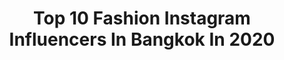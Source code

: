 ---
title: Top 10 Fashion Instagram Influencers In Bangkok In 2020
description: >-
  Find top fashion Instagram influencers in Bangkok in 2020. Most popular hashtags: #fashion #model #thailand #covid.
platform: Instagram
profiles:
  - username: "allybunnyruth"
    fullname: >-
      AL RUTH
    location: "Thailand"
    followers: 72315
    engagement: 58
    commentsToLikes: 0.021932
    avatar: "https://scontent-ams4-1.cdninstagram.com/v/t51.2885-19/s320x320/83093612_269859190649481_2861004559134752768_n.jpg?_nc_ht=scontent-ams4-1.cdninstagram.com&_nc_ohc=-0YBi_3Ovg8AX8y1xnJ&oh=0f053b76243ab31e81c1a14a7dacf97e&oe=5EB0E844"
    verified: false
    hashtags: "#istayhome, #lbrebelwithoutacause, #la, #kachaxfayefangkaew"
  - username: "janny.thitipan"
    fullname: >-
      𝓟𝓻𝓲𝓷𝓬𝓮𝓼𝓼 𝓙𝓪𝓷𝓷𝔂 🦋
    location: "Thailand"
    followers: 16722
    engagement: 376
    commentsToLikes: 0.041983
    avatar: "https://scontent-lga3-1.cdninstagram.com/v/t51.2885-19/s320x320/82016495_2602684536655680_6553739336255275008_n.jpg?_nc_ht=scontent-lga3-1.cdninstagram.com&_nc_ohc=-YGz9DEpL04AX_Jn5f_&oh=3f8c110826ed3b51a79a4abaafd72a52&oe=5EAE2982"
    verified: false
    hashtags: "#nicetime, #kolourinthepark2020, #sunrisebeachkohlipe, #princessjanny"
  - username: "friend_prwt"
    fullname: >-
      Friend
    location: "Thailand"
    followers: 4245
    engagement: 2332
    commentsToLikes: 0.034859
    avatar: "https://scontent-lhr8-1.cdninstagram.com/v/t51.2885-19/s320x320/79364933_2556111987777471_5547387280001335296_n.jpg?_nc_ht=scontent-lhr8-1.cdninstagram.com&_nc_ohc=W3dEfQZAObwAX9v9H-s&oh=7312649804857de685c436423d2ca4da&oe=5EB8D15A"
    verified: false
    hashtags: "#offwhitebangkok, #sdmyway, #superdrythailand"
  - username: "be4vty"
    fullname: >-
      
    location: "Thailand"
    followers: 13727
    engagement: 655
    commentsToLikes: 0.013859
    avatar: "https://scontent-lhr8-1.cdninstagram.com/v/t51.2885-19/s320x320/83107277_189498109121804_5698139824637083648_n.jpg?_nc_ht=scontent-lhr8-1.cdninstagram.com&_nc_ohc=9M6J8P2iVf4AX-MmBEB&oh=785e0249582f81dc0e54d14b5691e6cb&oe=5EBB7731"
    verified: false
    hashtags: "#jive14, #streetlook, #atmosjapan, #airmax2090"
  - username: "antoine_careil"
    fullname: >-
      Antoine Careil
    location: "Thailand"
    followers: 9425
    engagement: 554
    commentsToLikes: 0.057178
    avatar: "https://scontent-dus1-1.cdninstagram.com/v/t51.2885-19/s320x320/51622331_440177023190935_2210677297122377728_n.jpg?_nc_ht=scontent-dus1-1.cdninstagram.com&_nc_ohc=YbAgUTpbDBYAX9Wb3RJ&oh=29306fd0183458172d3d6afa9bd8dfe3&oe=5E8D0E86"
    verified: false
    hashtags: "#modelife, #malemodel, #goodtimes, #cool"
  - username: "newwy_official"
    fullname: >-
      Be Humble🌸💓
    location: "Thailand"
    followers: 57839
    engagement: 130
    commentsToLikes: 0.024681
    avatar: "https://scontent-amt2-1.cdninstagram.com/v/t51.2885-19/s320x320/82857611_2672515909470358_3258742058575200256_n.jpg?_nc_ht=scontent-amt2-1.cdninstagram.com&_nc_ohc=ArTSiN_Rb2YAX8c42_n&oh=c209307c18d975172d88783811b5508a&oe=5EB362A9"
    verified: false
    hashtags: "#stayfit, #photography, #cute, #squats"
  - username: "armytoast"
    fullname: >-
      Makeup Artist • Thailand
    location: "Thailand"
    followers: 64469
    engagement: 125
    commentsToLikes: 0.008788
    avatar: "https://scontent-lhr8-1.cdninstagram.com/v/t51.2885-19/s320x320/72400726_510976206120726_8722346221827522560_n.jpg?_nc_ht=scontent-lhr8-1.cdninstagram.com&_nc_ohc=-wXNmbn9C2EAX9bZbkc&oh=680bb7e968ee72099fab29507a8de568&oe=5EB2250B"
    verified: false
    hashtags: "#celebrity, #bridebyarmytoast, #fashion, #fashionicon"
  - username: "freemanpilt"
    fullname: >-
      Toivo Freeman Pilt
    location: "Thailand"
    followers: 34353
    engagement: 465
    commentsToLikes: 0.001471
    avatar: "https://scontent-lhr8-1.cdninstagram.com/v/t51.2885-19/s320x320/40606910_1999322343488780_6070054790988038144_n.jpg?_nc_ht=scontent-lhr8-1.cdninstagram.com&_nc_ohc=3QraMtWN69wAX844yBw&oh=fe8dacbd9692473bef415180eb4a1bfe&oe=5EB93CA4"
    verified: false
    hashtags: "#toivofreemanpilt, #helenheinrooshair, #artist, #icon"
  - username: "applebehappy"
    fullname: >-
      A MAKEUP ARTIST
    location: "Thailand"
    followers: 49462
    engagement: 101
    commentsToLikes: 0.021465
    avatar: "https://scontent-ams4-1.cdninstagram.com/v/t51.2885-19/s320x320/23594511_1535590843192359_7443870535257161728_n.jpg?_nc_ht=scontent-ams4-1.cdninstagram.com&_nc_ohc=eUTZcZWn-u4AX8GCI_x&oh=d1c6181fcbcf2476d31802e52e306df5&oe=5EB7E431"
    verified: false
    hashtags: "#louisvuittonthailand, #applebehappysworld, #makeuptutorial, #aroundtheworld"
  - username: "billgsida"
    fullname: >-
      Bill G. Sida • ⒷⓈ⑦
    location: "Thailand"
    followers: 21539
    engagement: 514
    commentsToLikes: 0.017600
    avatar: "https://scontent-lhr8-1.cdninstagram.com/v/t51.2885-19/s320x320/43549447_251316428887464_140779939812081664_n.jpg?_nc_ht=scontent-lhr8-1.cdninstagram.com&_nc_ohc=kwYd09bYLYgAX8GdYeS&oh=c4b21c46b357c739535b0ad3d39ac4da&oe=5EBA77F8"
    verified: false
    hashtags: "#castings, #fridaychallenge, #friendship, #tagafriend"
---